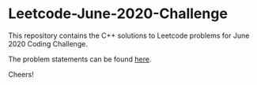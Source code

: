# Leetcode-June-2020-Challenge
This repository contains the C++ solutions to Leetcode problems for June 2020 Coding Challenge.

The problem statements can be found [here](https://leetcode.com/explore/challenge/card/june-leetcoding-challenge/).

Cheers!
